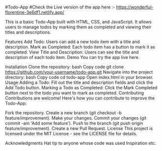 #Todo-App
#Check the Live version of the app here :- https://wonderful-florentine-3e6df1.netlify.app/

This is a basic Todo-App built with HTML, CSS, and JavaScript. It allows users to manage todos by marking them as completed and viewing their titles and descriptions.

Features
Add Todo: Users can add a new todo item with a title and description.
Mark as Completed: Each todo item has a button to mark it as completed.
View Title and Description: Users can see the title and description of each todo item.
Demo
You can try the app live here.

Installation
Clone the repository:
bash
Copy code
git clone https://github.com/your-username/todo-app.git
Navigate into the project directory:
bash
Copy code
cd todo-app
Open index.html in your browser.
Usage
Adding a Todo: Fill out the title and description fields and click the Add Todo button.
Marking a Todo as Completed: Click the Mark Completed button next to the todo you want to mark as completed.
Contributing
Contributions are welcome! Here's how you can contribute to improve the Todo-App:

Fork the repository.
Create a new branch (git checkout -b feature/improvement).
Make your changes.
Commit your changes (git commit -am 'Add some feature').
Push to the branch (git push origin feature/improvement).
Create a new Pull Request.
License
This project is licensed under the MIT License - see the LICENSE file for details.

Acknowledgments
Hat tip to anyone whose code was used
Inspiration
etc.
